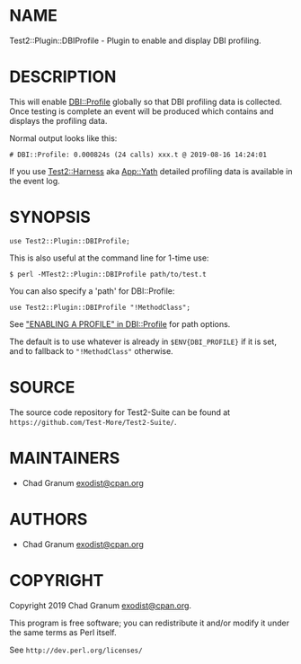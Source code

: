 # NAME

Test2::Plugin::DBIProfile - Plugin to enable and display DBI profiling.

# DESCRIPTION

This will enable [DBI::Profile](https://metacpan.org/pod/DBI::Profile) globally so that DBI profiling data is
collected. Once testing is complete an event will be produced which contains
and displays the profiling data.

Normal output looks like this:

    # DBI::Profile: 0.000824s (24 calls) xxx.t @ 2019-08-16 14:24:01

If you use [Test2::Harness](https://metacpan.org/pod/Test2::Harness) aka [App::Yath](https://metacpan.org/pod/App::Yath) detailed profiling data is
available in the event log.

# SYNOPSIS

    use Test2::Plugin::DBIProfile;

This is also useful at the command line for 1-time use:

    $ perl -MTest2::Plugin::DBIProfile path/to/test.t

You can also specify a 'path' for DBI::Profile:

    use Test2::Plugin::DBIProfile "!MethodClass";

See ["ENABLING A PROFILE" in DBI::Profile](https://metacpan.org/pod/DBI::Profile#ENABLING-A-PROFILE) for path options.

The default is to use whatever is already in `$ENV{DBI_PROFILE}` if it is set,
and to fallback to `"!MethodClass"` otherwise.

# SOURCE

The source code repository for Test2-Suite can be found at
`https://github.com/Test-More/Test2-Suite/`.

# MAINTAINERS

- Chad Granum <exodist@cpan.org>

# AUTHORS

- Chad Granum <exodist@cpan.org>

# COPYRIGHT

Copyright 2019 Chad Granum <exodist@cpan.org>.

This program is free software; you can redistribute it and/or
modify it under the same terms as Perl itself.

See `http://dev.perl.org/licenses/`
